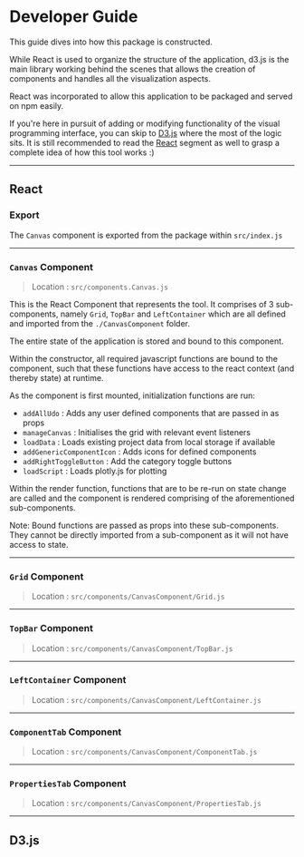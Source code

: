 # Developer Guide

This guide dives into how this package is constructed. 

While React is used to organize the structure of the application, d3.js is the main library working behind the scenes that allows the creation of components and handles all the visualization aspects.

React was incorporated to allow this application to be packaged and served on npm easily.

If you're here in pursuit of adding or modifying functionality of the visual programming interface, you can skip to [D3.js](#d3js) where the most of the logic sits. It is still recommended to read the [React](#react) segment as well to grasp a complete idea of how this tool works :)

---

## React

### Export

The `Canvas` component is exported from the package within `src/index.js`

---

### `Canvas` Component

> Location : `src/components.Canvas.js`

This is the React Component that represents the tool. It comprises of 3 sub-components, namely `Grid`, `TopBar` and `LeftContainer` which are all defined and imported from the `./CanvasComponent` folder.

The entire state of the application is stored and bound to this component.

Within the constructor, all required javascript functions are bound to the component, such that these functions have access to the react context (and thereby state) at runtime.

As the component is first mounted, initialization functions are run:

 - `addAllUdo` : Adds any user defined components that are passed in as props
 - `manageCanvas` : Initialises the grid with relevant event listeners
 - `loadData` : Loads existing project data from local storage if available
 - `addGenericComponentIcon` : Adds icons for defined components
 - `addRightToggleButton` : Add the category toggle buttons
 - `loadScript` : Loads plotly.js for plotting

Within the render function, functions that are to be re-run on state change are called and the component is rendered comprising of the aforementioned sub-components. 

Note: Bound functions are passed as props into these sub-components. They cannot be directly imported from a sub-component as it will not have access to state.

---

### `Grid` Component

> Location : `src/components/CanvasComponent/Grid.js`

---

### `TopBar` Component

> Location : `src/components/CanvasComponent/TopBar.js`

---

### `LeftContainer` Component

> Location : `src/components/CanvasComponent/LeftContainer.js`

---

### `ComponentTab` Component

> Location : `src/components/CanvasComponent/ComponentTab.js`

---

### `PropertiesTab` Component

> Location : `src/components/CanvasComponent/PropertiesTab.js`

---

## D3.js

